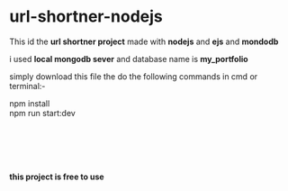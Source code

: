 # url-shortner-nodejs

This id the <b>url shortner project</b> made with <b>nodejs</b> and <b>ejs</b> and <b>mondodb</b>

i used <b>local mongodb sever</b> and database name is <b>my_portfolio</b>


simply download this file the do the following commands in cmd or terminal:-

<div class="text-white bg-gray-dark mb-2">
npm install <br/>
npm run start:dev
</div>



<br/><br/><br/><br/>

<b>this project is free to use</b>
